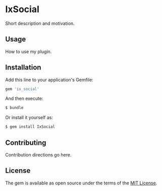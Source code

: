 # IxSocial
Short description and motivation.

## Usage
How to use my plugin.

## Installation
Add this line to your application's Gemfile:

```ruby
gem 'ix_social'
```

And then execute:
```bash
$ bundle
```

Or install it yourself as:
```bash
$ gem install IxSocial
```

## Contributing
Contribution directions go here.

## License
The gem is available as open source under the terms of the [MIT License](http://opensource.org/licenses/MIT).
